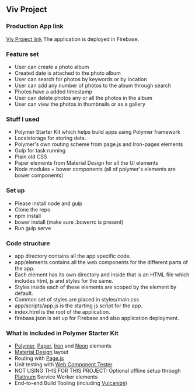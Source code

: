 ## Viv Project

### Production App link
[Viv Project link](https://viv-project.firebaseapp.com/)
The application is deployed in Firebase.

### Feature set
* User can create a photo album
* Created date is attached to the photo album
* User can search for photos by keywords or by location
* User can add any number of photos to the album through search
* Photos have a added timestamp
* User can delete photos any or all the photos in the album
* User can view the photos in thumbnails or as a gallery

### Stuff I used
* Polymer Starter Kit which helps build apps using Polymer framework
* Localstorage for storing data.
* Polymer's own routing scheme from page.js and Iron-pages elements
* Gulp for task running
* Plain old CSS
* Paper elements from Material Design for all the UI elements
* Node modules + bower components (all of polymer's elements are bower components)

### Set up
* Please install node and gulp
* Clone the repo
* npm install
* bower install (make sure .bowerrc is present)
* Run gulp serve

### Code structure
* app directory contains all the app specific code.
* app/elements contains all the web components for the different parts of the app.
* Each element has its own directory and inside that is an HTML file which includes html, js and styles for the same.
* Styles inside each of these elements are scoped by the element by default.
* Common set of styles are placed in styles/main.css
* app/scripts/app.js is the starting js script for the app.
* index.html is the root of the application.
* firebase.json is set up for Firebase and also application deployment.

### What is included in Polymer Starter Kit
* [Polymer](http://polymer-project.org), [Paper](https://elements.polymer-project.org/browse?package=paper-elements), [Iron](https://elements.polymer-project.org/browse?package=iron-elements) and [Neon](https://elements.polymer-project.org/browse?package=neon-elements) elements
* [Material Design](http://www.google.com/design/spec/material-design/introduction.html) layout
* Routing with [Page.js](https://visionmedia.github.io/page.js/)
* Unit testing with [Web Component Tester](https://github.com/Polymer/web-component-tester)
* NOT USING THIS FOR THIS PROJECT: Optional offline setup through [Platinum](https://elements.polymer-project.org/browse?package=platinum-elements) Service Worker elements
* End-to-end Build Tooling (including [Vulcanize](https://github.com/Polymer/vulcanize))
